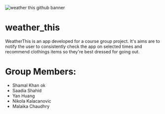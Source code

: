 ![weather this github banner](https://user-images.githubusercontent.com/75495771/204911470-18ca1a0e-ae18-4856-8046-e5c262228241.png)





# weather_this

WeatherThis is an app developed for a course group project. 
It's aims are to notify the user to consistently check the app on selected 
times and recommend clothings items so they're best dressed for going out.

# Group Members: 

- Shamal Khan ok
- Saadia Shahid
- Yan Huang
- Nikola Kalacanovic
- Malaika Chaudhry

